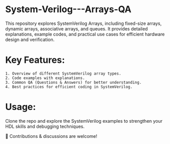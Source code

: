 # System-Verilog---Arrays-QA
This repository explores SystemVerilog Arrays, including fixed-size arrays, dynamic arrays, associative arrays, and queues. It provides detailed explanations, example codes, and practical use cases for efficient hardware design and verification.

# Key Features:
    1. Overview of different SystemVerilog array types. 
    2. Code examples with explanations.
    3. Common QA (Questions & Answers) for better understanding.
    4. Best practices for efficient coding in SystemVerilog.
    
# Usage:
Clone the repo and explore the SystemVerilog examples to strengthen your HDL skills and debugging techniques.

📢 Contributions & discussions are welcome!
